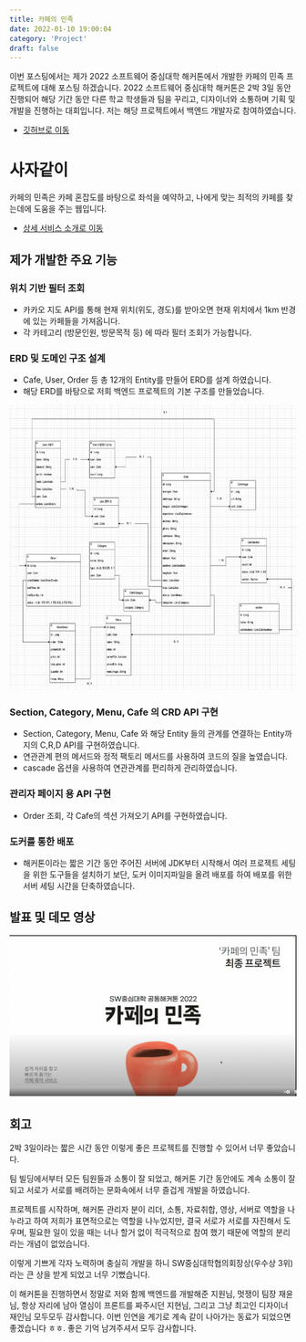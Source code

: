 ```yaml
---
title: 카페의 민족
date: 2022-01-10 19:00:04
category: 'Project'
draft: false
---
```


이번 포스팅에서는 제가 2022 소프트웨어 중심대학 해커톤에서 개발한 카페의 민족 프로젝트에 대해 포스팅 하겠습니다. 2022 소프트웨어 중심대학 해커톤은 2박 3일 동안 진행되어 해당 기간 동안 다른 학교 학생들과 팀을 꾸리고, 디자이너와 소통하며 기획 및 개발을 진행하는 대회입니다. 저는 해당 프로젝트에서 백엔드 개발자로 참여하였습니다.

- [깃허브로 이동](https://github.com/SW-HACKATHON-CAMIN)

# 사자같이

카페의 민족은 카페 혼잡도를 바탕으로 좌석을 예약하고, 나에게 맞는 최적의 카페를 찾는데에 도움을 주는 웹입니다.

- [상세 서비스 소개로 이동](https://drive.google.com/file/d/1b8RnOfiZLf_08h5DNHbGaldAXCl1gZVC/view?usp=sharing)

## 제가 개발한 주요 기능

### 위치 기반 필터 조회

- 카카오 지도 API를 통해 현재 위치(위도, 경도)를 받아오면 현재 위치에서 1km 반경에 있는 카페들을 가져옵니다.
- 각 카테고리 (방문인원, 방문목적 등) 에 따라 필터 조회가 가능합니다.

### ERD 및 도메인 구조 설계

- Cafe, User, Order 등 총 12개의 Entity를 만들어 ERD를 설계 하였습니다.
- 해당 ERD를 바탕으로 저희 백엔드 프로젝트의 기본 구조를 만들었습니다.

<p align="center"><img src="1.png" height="500px" width="700px"></p>

### Section, Category, Menu, Cafe 의 CRD API 구현

- Section, Category, Menu, Cafe 와 해당 Entity 들의 관계를 연결하는 Entity까지의 C,R,D API를 구현하였습니다.
- 연관관계 편의 메서드와 정적 팩토리 메서드를 사용하여 코드의 질을 높였습니다.
- cascade 옵션을 사용하여 연관관계를 편리하게 관리하였습니다.

### 관리자 페이지 용 API 구현

- Order 조회, 각 Cafe의 섹션 가져오기 API를 구현하였습니다.

### 도커를 통한 배포

- 해커톤이라는 짧은 기간 동안 주어진 서버에 JDK부터 시작해서 여러 프로젝트 세팅을 위한 도구들을 설치하기 보단, 도커 이미지파일을 올려 배포를 하여 배포를 위한 서버 세팅 시간을 단축하였습니다.

## 발표 및 데모 영상

[![사자같이 데모영상](2.png)](https://youtu.be/fKxSGHgIkHg)

## 회고

2박 3일이라는 짧은 시간 동안 이렇게 좋은 프로젝트를 진행할 수 있어서 너무 좋았습니다.

팀 빌딩에서부터 모든 팀원들과 소통이 잘 되었고, 해커톤 기간 동안에도 계속 소통이 잘되고 서로가 서로를 배려하는 문화속에서 너무 즐겁게 개발을 하였습니다.

프로젝트를 시작하며, 해커톤 관리자 분이 리더, 소통, 자료취합, 영상, 서버로 역할을 나누라고 하여 저희가 표면적으로는 역할을 나누었지만, 결국 서로가 서로를 자진해서 도우며, 필요한 일이 있을 때는 너나 할거 없이 적극적으로 참여 했기 때문에 역할의 분리라는 개념이 없었습니다.

이렇게 기쁘게 각자 노력하며 충실히 개발을 하니 SW중심대학협의회장상(우수상 3위)라는 큰 상을 받게 되었고 너무 기뻤습니다.

이 해커톤을 진행하면서 정말로 저와 함께 백엔드를 개발해준 지원님, 멋쟁이 팀장 재윤님, 항상 자리에 남아 열심이 프론트를 짜주시던 지현님, 그리고 그냥 최고인 디자이너 재인님 모두모두 감사합니다. 이번 인연을 계기로 계속 같이 나아가는 동료가 되었으면 좋겠습니다 ㅎㅎ. 좋은 기억 남겨주셔서 모두 감사합니다.
